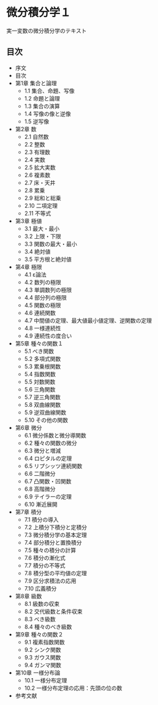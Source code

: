 
# 微分積分学１

実一変数の微分積分学のテキスト

## 目次

- 序文
- 目次
- 第1章 集合と論理
  - 1.1 集合、命題、写像
  - 1.2 命題と論理
  - 1.3 集合の演算
  - 1.4 写像の像と逆像
  - 1.5 逆写像
- 第2章 数
  - 2.1 自然数
  - 2.2 整数
  - 2.3 有理数
  - 2.4 実数
  - 2.5 拡大実数
  - 2.6 複素数
  - 2.7 床・天井
  - 2.8 累乗
  - 2.9 総和と総乗
  - 2.10 二項定理
  - 2.11 不等式
- 第3章 極値
  - 3.1 最大・最小
  - 3.2 上限・下限
  - 3.3 関数の最大・最小
  - 3.4 絶対値
  - 3.5 平方根と絶対値
- 第4章 極限
  - 4.1 ε論法
  - 4.2 数列の極限
  - 4.3 単調数列の極限
  - 4.4 部分列の極限
  - 4.5 関数の極限
  - 4.6 連続関数
  - 4.7 中間値の定理、最大値最小値定理、逆関数の定理
  - 4.8 一様連続性
  - 4.9 連続性の度合い
- 第5章 種々の関数１
  - 5.1 べき関数
  - 5.2 多項式関数
  - 5.3 累乗根関数
  - 5.4 指数関数
  - 5.5 対数関数
  - 5.6 三角関数
  - 5.7 逆三角関数
  - 5.8 双曲線関数
  - 5.9 逆双曲線関数
  - 5.10 その他の関数
- 第6章 微分
  - 6.1 微分係数と微分導関数
  - 6.2 種々の関数の微分
  - 6.3 微分と増減
  - 6.4 ロピタルの定理
  - 6.5 リプシッツ連続関数
  - 6.6 二階微分
  - 6.7 凸関数・凹関数
  - 6.8 高階微分
  - 6.9 テイラーの定理
  - 6.10 漸近展開
- 第7章 積分
  - 7.1 積分の導入
  - 7.2 上積分下積分と定積分
  - 7.3 微分積分学の基本定理
  - 7.4 部分積分と置換積分
  - 7.5 種々の積分の計算
  - 7.6 積分の漸化式
  - 7.7 積分の不等式
  - 7.8 積分型の平均値の定理
  - 7.9 区分求積法の応用
  - 7.10 広義積分
- 第8章 級数
  - 8.1 級数の収束
  - 8.2 交代級数と条件収束
  - 8.3 べき級数
  - 8.4 種々のべき級数
- 第9章 種々の関数２
  - 9.1 複素指数関数
  - 9.2 シンク関数
  - 9.3 ガウス関数
  - 9.4 ガンマ関数
- 第10章 一様分布論
  - 10.1 一様分布定理
  - 10.2 一様分布定理の応用：先頭の位の数
- 参考文献
